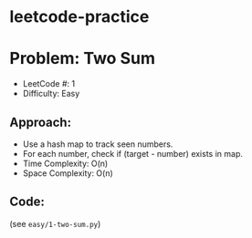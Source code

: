 # leetcode-practice
# Problem: Two Sum
- LeetCode #: 1
- Difficulty: Easy

## Approach:
- Use a hash map to track seen numbers.
- For each number, check if (target - number) exists in map.
- Time Complexity: O(n)
- Space Complexity: O(n)

## Code:
(see `easy/1-two-sum.py`)
